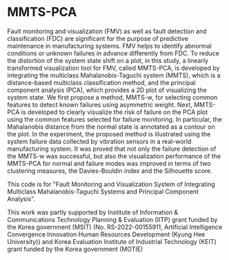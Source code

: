 # MMTS-PCA

Fault monitoring and visualization (FMV) as well as fault detection and classification (FDC) 
are significant for the purpose of predictive maintenance in manufacturing systems. FMV 
helps to identify abnormal conditions or unknown failures in advance differently from FDC. 
To reduce the distortion of the system state shift on a plot, in this study, a linearly transformed 
visualization tool for FMV, called MMTS-PCA, is developed by integrating the multiclass 
Mahalanobis-Taguchi system (MMTS), which is a distance-based multiclass classification
method, and the principal component analysis (PCA), which provides a 2D plot of visualizing 
the system state. We first propose a method, MMTS-w, for selecting common features to detect 
known failures using asymmetric weight. Next, MMTS-PCA is developed to clearly visualize 
the risk of failure on the PCA plot using the common features selected for failure monitoring. 
In particular, the Mahalanobis distance from the normal state is annotated as a contour on the 
plot. In the experiment, the proposed method is illustrated using the system failure data 
collected by vibration sensors in a real-world manufacturing system. It was proved that not 
only the failure detection of the MMTS-w was successful, but also the visualization 
performance of the MMTS-PCA for normal and failure modes was improved in terms of two 
clustering measures, the Davies-Bouldin index and the Silhouette score.

This code is for "Fault Monitoring and Visualization System of Integrating Multiclass Mahalanobis-Taguchi Systems and Principal Component Analysis".

This work was partly supported by Institute of Information & Communications Technology Planning & Evaluation (IITP) grant funded by the Korea government (MSIT) (No. RS-2022-00155911, Artificial Intelligence Convergence Innovation Human Resources Development (Kyung Hee University)) and Korea Evaluation Institute of Industrial Technology (KEIT) grant funded by the Korea government (MOTIE)
